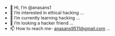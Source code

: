 - 👋 Hi, I’m @anasans1
- 👀 I’m interested in ethical hacking ...
- 🌱 I’m currently learning hacking ...
- 💞️ I’m looking a hacker friend ...
- 📫 How to reach me- anasans9511@gmail.com ...

<!---
anasans1/anasans1 is a ✨ special ✨ repository because its `README.md` (this file) appears on your GitHub profile.
You can click the Preview link to take a look at your changes.
--->
